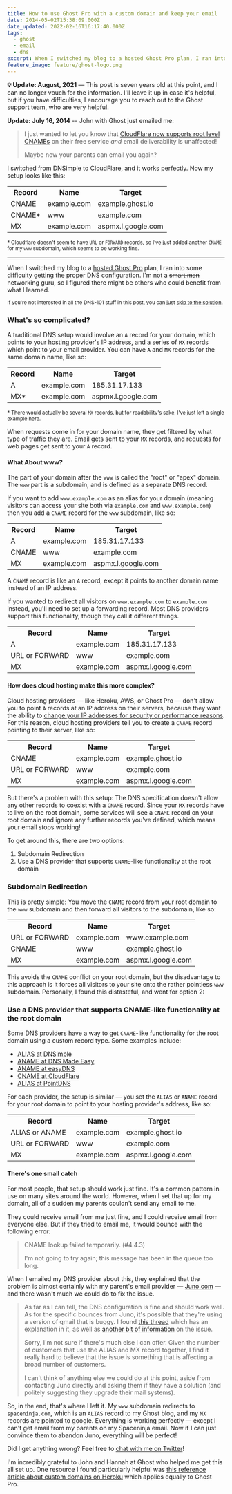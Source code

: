 ```yaml
---
title: How to use Ghost Pro with a custom domain and keep your email
date: 2014-05-02T15:38:09.000Z
date_updated: 2022-02-16T16:17:40.000Z
tags:
  - ghost
  - email
  - dns
excerpt: When I switched my blog to a hosted Ghost Pro plan, I ran into some difficulty getting the proper DNS configuration. I'm not a networking guru, so I figured there might be others who could benefit from what I learned.
feature_image: feature/ghost-logo.png
---
```


**💡 Update: August, 2021** — This post is seven years old at this point, and I can no longer vouch for the information. I'll leave it up in case it's helpful, but if you have difficulties, I encourage you to reach out to the Ghost support team, who are very helpful.

**Update: July 16, 2014** -- John with Ghost just emailed me:

> I just wanted to let you know that [CloudFlare now supports root level CNAMEs](https://support.cloudflare.com/hc/en-us/articles/200169056-CNAME-Flattening-RFC-compliant-support-for-CNAME-at-the-root) on their free service _and_ email deliverability is unaffected!
>
> Maybe now your parents can email you again?

I switched from DNSimple to CloudFlare, and it works perfectly. Now my setup looks like this:

<table>
<tr>
<th>Record</th>
<th>Name</th>
<th>Target</th>
</tr>
<tr>
<td>CNAME</td>
<td>example.com</td>
<td>example.ghost.io</td>
</tr>
<tr>
<td>CNAME*</td>
<td>www</td>
<td>example.com</td>
</tr>
<tr>
<td>MX</td>
<td>example.com</td>
<td>aspmx.l.google.com</td>
</tr>
</table>

<small>\* Cloudflare doesn't seem to have <code>URL</code> or <code>FORWARD</code> records, so I've just added another <code>CNAME</code> for my <code>www</code> subdomain, which seems to be working fine.</small>

---

When I switched my blog to a [hosted Ghost Pro](https://ghost.org/pricing/) plan, I ran into some difficulty getting the proper DNS configuration. I'm not a <s>smart man</s> networking guru, so I figured there might be others who could benefit from what I learned.

<small>If you're not interested in all the DNS-101 stuff in this post, you can just [skip to the solution](#alias-provider).</small>

### What's so complicated?

A traditional DNS setup would involve an `A` record for your domain, which points to your hosting provider's IP address, and a series of `MX` records which point to your email provider. You can have `A` and `MX` records for the same domain name, like so:

<table>
<tr>
<th>Record</th>
<th>Name</th>
<th>Target</th>
</tr>
<tr>
<td>A</td>
<td>example.com</td>
<td>185.31.17.133</td>
</tr>
<tr>
<td>MX*</td>
<td>example.com</td>
<td>aspmx.l.google.com</td>
</tr>
</table>

<small>\* There would actually be several <code>MX</code> records, but for readability's sake, I've just left a single example here.</small>

When requests come in for your domain name, they get filtered by what type of traffic they are. Email gets sent to your `MX` records, and requests for web pages get sent to your `A` record.

#### What About www?

The part of your domain after the `www` is called the "root" or "apex" domain. The `www` part is a subdomain, and is defined as a separate DNS record.

If you want to add `www.example.com` as an alias for your domain (meaning visitors can access your site both via `example.com` and `www.example.com`) then you add a `CNAME` record for the `www` subdomain, like so:

<table>
<tr>
<th>Record</th>
<th>Name</th>
<th>Target</th>
</tr>
<tr>
<td>A</td>
<td>example.com</td>
<td>185.31.17.133</td>
</tr>
<tr>
<td>CNAME</td>
<td>www</td>
<td>example.com</td>
</tr>
<tr>
<td>MX</td>
<td>example.com</td>
<td>aspmx.l.google.com</td>
</tr>
</table>

A `CNAME` record is like an `A` record, except it points to another domain name instead of an IP address.

If you wanted to redirect all visitors on `www.example.com` to `example.com` instead, you'll need to set up a forwarding record. Most DNS providers support this functionality, though they call it different things.

<table>
<tr>
<th>Record</th>
<th>Name</th>
<th>Target</th>
</tr>
<tr>
<td>A</td>
<td>example.com</td>
<td>185.31.17.133</td>
</tr>
<tr>
<td>URL or FORWARD</td>
<td>www</td>
<td>example.com</td>
</tr>
<tr>
<td>MX</td>
<td>example.com</td>
<td>aspmx.l.google.com</td>
</tr>
</table>

#### How does cloud hosting make this more complex?

Cloud hosting providers — like Heroku, AWS, or Ghost Pro — don't allow you to point `A` records at an IP address on their servers, because they want the ability to [change your IP addresses for security or performance reasons](https://devcenter.heroku.com/articles/apex-domains). For this reason, cloud hosting providers tell you to create a `CNAME` record pointing to their server, like so:

<table>
<tr>
<th>Record</th>
<th>Name</th>
<th>Target</th>
</tr>
<tr>
<td>CNAME</td>
<td>example.com</td>
<td>example.ghost.io</td>
</tr>
<tr>
<td>URL or FORWARD</td>
<td>www</td>
<td>example.com</td>
</tr>
<tr>
<td>MX</td>
<td>example.com</td>
<td>aspmx.l.google.com</td>
</tr>
</table>

But there's a problem with this setup: The DNS specification doesn't allow any other records to coexist with a `CNAME` record. Since your `MX` records have to live on the root domain, some services will see a `CNAME` record on your root domain and ignore any further records you've defined, which means your email stops working!

To get around this, there are two options:

1. Subdomain Redirection
2. Use a DNS provider that supports `CNAME`-like functionality at the root domain

### Subdomain Redirection

This is pretty simple: You move the `CNAME` record from your root domain to the `www` subdomain and then forward all visitors to the subdomain, like so:

<table>
<tr>
<th>Record</th>
<th>Name</th>
<th>Target</th>
</tr>
<tr>
<td>URL or FORWARD</td>
<td>example.com</td>
<td>www.example.com</td>
</tr>
<tr>
<td>CNAME</td>
<td>www</td>
<td>example.ghost.io</td>
</tr>
<tr>
<td>MX</td>
<td>example.com</td>
<td>aspmx.l.google.com</td>
</tr>
</table>

This avoids the `CNAME` conflict on your root domain, but the disadvantage to this approach is it forces all visitors to your site onto the rather pointless `www` subdomain. Personally, I found this distasteful, and went for option 2:

### Use a DNS provider that supports CNAME-like functionality at the root domain

Some DNS providers have a way to get `CNAME`-like functionality for the root domain using a custom record type. Some examples include:

- [ALIAS at DNSimple](http://support.dnsimple.com/articles/alias-record)
- [ANAME at DNS Made Easy](http://www.dnsmadeeasy.com/technology/aname-records/)
- [ANAME at easyDNS](http://docs.easydns.com/aname-records/)
- [CNAME at CloudFlare](https://support.cloudflare.com/hc/en-us/articles/200169056-Does-CloudFlare-support-CNAME-APEX-at-the-root-)
- [ALIAS at PointDNS](https://devcenter.heroku.com/articles/pointdns)

For each provider, the setup is similar — you set the `ALIAS` or `ANAME` record for your root domain to point to your hosting provider's address, like so:

<table>
<tr>
<th>Record</th>
<th>Name</th>
<th>Target</th>
</tr>
<tr>
<td>ALIAS or ANAME</td>
<td>example.com</td>
<td>example.ghost.io</td>
</tr>
<tr>
<td>URL or FORWARD</td>
<td>www</td>
<td>example.com</td>
</tr>
<tr>
<td>MX</td>
<td>example.com</td>
<td>aspmx.l.google.com</td>
</tr>
</table>

#### There's one small catch

For most people, that setup should work just fine. It's a common pattern in use on many sites around the world. However, when I set that up for my domain, all of a sudden my parents couldn't send any email to me.

They could receive email from me just fine, and I could receive email from everyone else. But if they tried to email me, it would bounce with the following error:

> CNAME lookup failed temporarily. (#4.4.3)
>
> I'm not going to try again; this message has been in the queue too long.

When I emailed my DNS provider about this, they explained that the problem is almost certainly with my parent's email provider — [Juno.com](http://juno.com) — and there wasn't much we could do to fix the issue.

> As far as I can tell, the DNS configuration is fine and should work well. As for the specific bounces from Juno, it's possible that they're using a version of qmail that is buggy. I found [this thread](https://productforums.google.com/forum/#!topic/apps/mIGTQVZiFxo) which has an explanation in it, as well as [another bit of information](http://www.lifewithqmail.org/lwq.html#dns-problem) on the issue.
>
> Sorry, I'm not sure if there's much else I can offer. Given the number of customers that use the ALIAS and MX record together, I find it really hard to believe that the issue is something that is affecting a broad number of customers.
>
> I can't think of anything else we could do at this point, aside from contacting Juno directly and asking them if they have a solution (and politely suggesting they upgrade their mail systems).

So, in the end, that's where I left it. My `www` subdomain redirects to `spaceninja.com`, which is an `ALIAS` record to my Ghost blog, and my `MX` records are pointed to google. Everything is working perfectly — except I can't get email from my parents on my Spaceninja email. Now if I can just convince them to abandon Juno, everything will be perfect!

Did I get anything wrong? Feel free to [chat with me on Twitter](http://twitter.com/spaceninja)!

<aside>

I'm incredibly grateful to John and Hannah at Ghost who helped me get this all set up. One resource I found particularly helpful was [this reference article about custom domains on Heroku](https://devcenter.heroku.com/articles/custom-domains#root-domain) which applies equally to Ghost Pro.

</aside>

